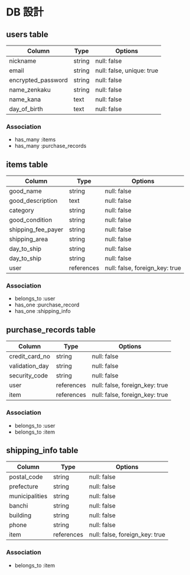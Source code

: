 # DB 設計

## users table

| Column             | Type                | Options                   |
|--------------------|---------------------|---------------------------|
| nickname           | string              | null: false               |
| email              | string              | null: false, unique: true |
| encrypted_password | string              | null: false               |
| name_zenkaku       | string              | null: false               |
| name_kana          | text                | null: false               |
| day_of_birth       | text                | null: false               |

### Association

* has_many :items
* has_many :purchase_records

## items table

| Column                              | Type       | Options                        |
|-------------------------------------|------------|--------------------------------|
| good_name                           | string     | null: false                    |
| good_description                    | text       | null: false                    |
| category                            | string     | null: false                    |
| good_condition                      | string     | null: false                    |
| shipping_fee_payer                  | string     | null: false                    |
| shipping_area                       | string     | null: false                    |
| day_to_ship                         | string     | null: false                    |
| day_to_ship                         | string     | null: false                    |
| user                                | references | null: false, foreign_key: true |

### Association

- belongs_to :user
- has_one :purchase_record
- has_one :shipping_info

## purchase_records table

| Column                              | Type       | Options                        |
|-------------------------------------|------------|--------------------------------|
| credit_card_no                      | string     | null: false                    |
| validation_day                      | string     | null: false                    |
| security_code                       | string     | null: false                    |
| user                                | references | null: false, foreign_key: true |
| item                                | references | null: false, foreign_key: true |

### Association

- belongs_to :user
- belongs_to :item

## shipping_info table

| Column                              | Type       | Options                        |
|-------------------------------------|------------|--------------------------------|
| postal_code                         | string     | null: false                    |
| prefecture                          | string     | null: false                    |
| municipalities                      | string     | null: false                    |
| banchi                              | string     | null: false                    |
| building                            | string     | null: false                    |
| phone                               | string     | null: false                    |
| item                                | references | null: false, foreign_key: true |

### Association

- belongs_to :item